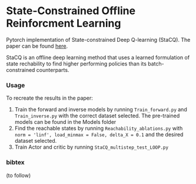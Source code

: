 # State-Constrained Offline Reinforcment Learning

Pytorch implementation of State-constrained Deep Q-learning (StaCQ). The paper can be found [here](https://openreview.net/forum?id=KcR8ykFlHA).

StaCQ is an offline deep learning method that uses a learned formulation of state rechability to find higher performing policies than its batch-constrained counterparts.



### Usage

To recreate the results in the paper:
1. Train the forward and inverse models by running
   `Train_forward.py` and `Train_inverse.py`
   with the correct dataset selected.
   The pre-trained models can be found in the Models folder
2. Find the reachable states by running
   `Reachability_ablations.py`
   with `norm = 'linf', load_minmax = False, delta_X = 0.1` and the desired dataset selected.
3. Train Actor and critic by running
   `StaCQ_multistep_test_LOOP.py`

### bibtex
(to follow)

